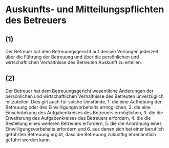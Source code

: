 # Auskunfts- und Mitteilungspflichten des Betreuers



## (1)

 Der Betreuer hat dem Betreuungsgericht auf dessen Verlangen jederzeit über die Führung der Betreuung und über die persönlichen und wirtschaftlichen Verhältnisse des Betreuten Auskunft zu erteilen.

## (2)

 Der Betreuer hat dem Betreuungsgericht wesentliche Änderungen der persönlichen und wirtschaftlichen Verhältnisse des Betreuten unverzüglich mitzuteilen. Dies gilt auch für solche Umstände,  1.
 die eine Aufhebung der Betreuung oder des Einwilligungsvorbehalts ermöglichen,
 2.
 die eine Einschränkung des Aufgabenkreises des Betreuers ermöglichen,
 3.
 die die Erweiterung des Aufgabenkreises des Betreuers erfordern,
 4.
 die die Bestellung eines weiteren Betreuers erfordern,
 5.
 die die Anordnung eines Einwilligungsvorbehalts erfordern und
 6.
 aus denen sich bei einer beruflich geführten Betreuung ergibt, dass die Betreuung zukünftig ehrenamtlich geführt werden kann.
 

